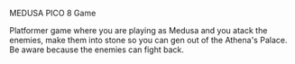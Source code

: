 MEDUSA PICO 8 Game

Platformer game where you are playing as Medusa and you atack the enemies, make them into stone so you can gen out of the Athena's Palace.
Be aware because the enemies can fight back. 
